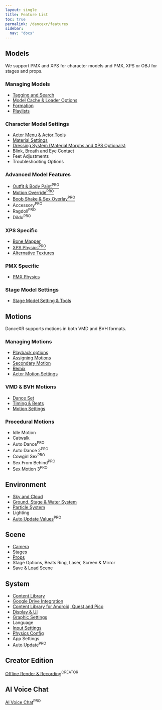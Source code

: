 ```yaml
---
layout: single
title: Feature List
toc: true
permalink: /dancexr/features
sidebar:
  nav: "docs"
---
```


## Models
We support PMX and XPS for character models and PMX, XPS or OBJ for stages and props.

### Managing Models
* [Tagging and Search](features/tagging)
* [Model Cache & Loader Options](features/loader_options)
* [Formation](features/formation)
* [Playlists](features/actor_playlist)


### Character Model Settings
* [Actor Menu & Actor Tools](features/actor_tools)
* [Material Settings](features/material_settings)
* [Dressing System (Material Morphs and XPS Optionals)](features/optionals)
* [Blink, Breath and Eye Contact](features/eyecontact)
* Feet Adjustments
* Troubleshooting Options


### Advanced Model Features
* [Outfit & Body Paint<sup>PRO</sup>](features/outfit_body_paint)
* [Motion Override<sup>PRO</sup>](features/motion_override)
* [Boob Shake & Sex Overlay<sup>PRO</sup>](features/boob_shake_sex_overlay)
* Accessory<sup>PRO</sup>
* Ragdoll<sup>PRO</sup>
* Dildo<sup>PRO</sup>

### XPS Specific
* [Bone Mapper](features/bone_mapper.md)
* [XPS Physics<sup>PRO</sup>](features/xps_physics)
* [Alternative Textures](features/alternative_textures)


### PMX Specific
* [PMX Physics](features/pmx_physics)


### Stage Model Settings
* [Stage Model Setting & Tools](feature/stages)


## Motions
DanceXR supports motions in both VMD and BVH formats.


### Managing Motions
* [Playback options](features/playback_options)
* [Assigning Motions](features/assign_motion)
* [Secondary Motion](features/secondary_motion)
* [Remix](features/remix)
* [Actor Motion Settings](features/actor_motion_settings)


### VMD & BVH Motions
* [Dance Set](features/dance_set)
* [Timing & Beats](features/music_timing)
* [Motion Settings](features/motion_settings)


### Procedural Motions
* Idle Motion
* Catwalk
* Auto Dance<sup>PRO</sup>
* Auto Dance 2<sup>PRO</sup>
* Cowgirl Sex<sup>PRO</sup>
* Sex From Behind<sup>PRO</sup>
* Sex Motion 3<sup>PRO</sup>


## Environment
* [Sky and Cloud](features/skymap)
* [Ground, Stage & Water System](features/ground)
* [Particle System](features/particles)
* Lighting
* [Auto Update Values](features/autoupdate)<sup>PRO</sup>

## Scene
* [Camera](features/camera)
* [Stages](features/stages)
* [Props](features/props)
* Stage Options, Beats Ring, Laser, Screen & Mirror
* Save & Load Scene

## System
* [Content Library](preparecontent)
* [Google Drive Integration](features/googledrive)
* [Content Library for Android, Quest and Pico](content_android_quest)
* [Display & UI](features/display_settings)
* [Graphic Settings](features/graphics)
* Language
* [Input Settings](features/controls)
* [Physics Config](features/system_physics)
* App Settings
* [Auto Update](features/autoupdate)<sup>PRO</sup>

## Creator Edition
[Offline Render & Recording](creator.md)<sup>CREATOR</sup>

## AI Voice Chat
[AI Voice Chat](ai_chat)<sup>PRO</sup>

